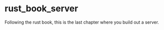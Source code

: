 # rust_book_server

Following the rust book, this is the last chapter where you build out a server. 
